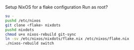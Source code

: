 
Setup NixOS for a flake configuration
Run as root?
```sh
su -
pushd /etc/nixos
git clone <flake> nixdots
pushd nixdots
chmod u+x nixos-rebuild git-sync
ln -sv /etc/nixos/nixdots/flake.nix /etc/nixos/flake.nix
./nixos-rebuild switch
```